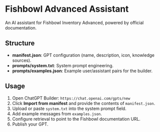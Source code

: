# Fishbowl Advanced Assistant

An AI assistant for Fishbowl Inventory Advanced, powered by official documentation.

## Structure

- **manifest.json**: GPT configuration (name, description, icon, knowledge sources).
- **prompts/system.txt**: System prompt engineering.
- **prompts/examples.json**: Example user/assistant pairs for the builder.

## Usage

1. Open ChatGPT Builder: `https://chat.openai.com/gpts/new`
2. Click **Import from manifest** and provide the contents of `manifest.json`.
3. Upload or paste `system.txt` into the system prompt field.
4. Add example messages from `examples.json`.
5. Configure retrieval to point to the Fishbowl documentation URL.
6. Publish your GPT.
